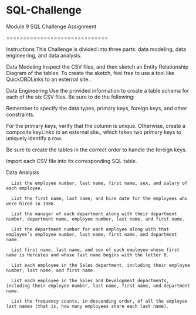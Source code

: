 # SQL-Challenge
Module 9 SQL Challenge Assignment

==============================

Instructions
This Challenge is divided into three parts: data modeling, data engineering, and data analysis.

Data Modeling
Inspect the CSV files, and then sketch an Entity Relationship Diagram of the tables. To create the sketch, feel free to use a tool like QuickDBDLinks to an external site..

Data Engineering
Use the provided information to create a table schema for each of the six CSV files. Be sure to do the following:

  Remember to specify the data types, primary keys, foreign keys, and other constraints.
  
  For the primary keys, verify that the column is unique. Otherwise, create a composite keyLinks to an external site., which takes two primary keys to uniquely identify a row.
  
  Be sure to create the tables in the correct order to handle the foreign keys.
  
Import each CSV file into its corresponding SQL table.
  
Data Analysis

      List the employee number, last name, first name, sex, and salary of each employee.
      
      List the first name, last name, and hire date for the employees who were hired in 1986.
      
      List the manager of each department along with their department number, department name, employee number, last name, and first name.
      
      List the department number for each employee along with that employee’s employee number, last name, first name, and department name.
      
      List first name, last name, and sex of each employee whose first name is Hercules and whose last name begins with the letter B.
      
      List each employee in the Sales department, including their employee number, last name, and first name.
      
      List each employee in the Sales and Development departments, including their employee number, last name, first name, and department name.
      
      List the frequency counts, in descending order, of all the employee last names (that is, how many employees share each last name).


